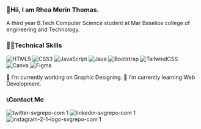 ### 👋Hii, I am Rhea Merin Thomas.
A third year B.Tech Computer Science student at Mar Baselios college of engineering and Technology.

### 👩‍💻Technical Skills
![HTML5](https://img.shields.io/badge/html5-%23E34F26.svg?style=for-the-badge&logo=html5&logoColor=white) ![CSS3](https://img.shields.io/badge/css3-%231572B6.svg?style=for-the-badge&logo=css3&logoColor=white) ![JavaScript](https://img.shields.io/badge/javascript-%23323330.svg?style=for-the-badge&logo=javascript&logoColor=%23F7DF1E) ![Java](https://img.shields.io/badge/java-%23ED8B00.svg?style=for-the-badge&logo=java&logoColor=white) ![Bootstrap](https://img.shields.io/badge/bootstrap-%23563D7C.svg?style=for-the-badge&logo=bootstrap&logoColor=white) ![TailwindCSS](https://img.shields.io/badge/tailwindcss-%2338B2AC.svg?style=for-the-badge&logo=tailwind-css&logoColor=white) ![Canva](https://img.shields.io/badge/Canva-%2300C4CC.svg?style=for-the-badge&logo=Canva&logoColor=white) ![Figma](https://img.shields.io/badge/figma-%23F24E1E.svg?style=for-the-badge&logo=figma&logoColor=white)


🔭 I’m currently working on Graphic Designing.
🌱 I’m currently learning Web Development.

### 📞Contact Me
![twitter-svgrepo-com 1](https://twitter.com/MerinRhea)
![linkedin-svgrepo-com 1](https://user-images.githubusercontent.com/74013241/143735861-c5d15a62-b02c-4580-918c-2766c8293102.png)
![instagram-2-1-logo-svgrepo-com 1](https://user-images.githubusercontent.com/74013241/143735856-6931c3cd-1a38-4e00-8aa2-41c5f3bff829.png)




